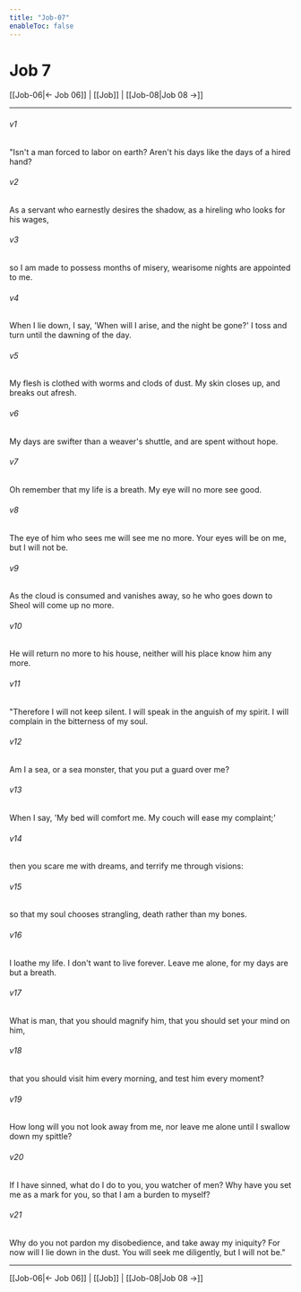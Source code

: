 ```yaml
---
title: "Job-07"
enableToc: false
---
```

# Job 7

[[Job-06|← Job 06]] | [[Job]] | [[Job-08|Job 08 →]]
***



###### v1 
"Isn't a man forced to labor on earth? Aren't his days like the days of a hired hand? 

###### v2 
As a servant who earnestly desires the shadow, as a hireling who looks for his wages, 

###### v3 
so I am made to possess months of misery, wearisome nights are appointed to me. 

###### v4 
When I lie down, I say, 'When will I arise, and the night be gone?' I toss and turn until the dawning of the day. 

###### v5 
My flesh is clothed with worms and clods of dust. My skin closes up, and breaks out afresh. 

###### v6 
My days are swifter than a weaver's shuttle, and are spent without hope. 

###### v7 
Oh remember that my life is a breath. My eye will no more see good. 

###### v8 
The eye of him who sees me will see me no more. Your eyes will be on me, but I will not be. 

###### v9 
As the cloud is consumed and vanishes away, so he who goes down to Sheol will come up no more. 

###### v10 
He will return no more to his house, neither will his place know him any more. 

###### v11 
"Therefore I will not keep silent. I will speak in the anguish of my spirit. I will complain in the bitterness of my soul. 

###### v12 
Am I a sea, or a sea monster, that you put a guard over me? 

###### v13 
When I say, 'My bed will comfort me. My couch will ease my complaint;' 

###### v14 
then you scare me with dreams, and terrify me through visions: 

###### v15 
so that my soul chooses strangling, death rather than my bones. 

###### v16 
I loathe my life. I don't want to live forever. Leave me alone, for my days are but a breath. 

###### v17 
What is man, that you should magnify him, that you should set your mind on him, 

###### v18 
that you should visit him every morning, and test him every moment? 

###### v19 
How long will you not look away from me, nor leave me alone until I swallow down my spittle? 

###### v20 
If I have sinned, what do I do to you, you watcher of men? Why have you set me as a mark for you, so that I am a burden to myself? 

###### v21 
Why do you not pardon my disobedience, and take away my iniquity? For now will I lie down in the dust. You will seek me diligently, but I will not be."

***
[[Job-06|← Job 06]] | [[Job]] | [[Job-08|Job 08 →]]
